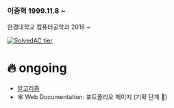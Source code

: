 ### 이중혁 1999.11.8 ~  
한경대학교 컴퓨터공학과 2018 ~  

[![SolvedAC tier](http://mazassumnida.wtf/api/v2/generate_badge?boj=wndgur2)](https://solved.ac/wndgur2)

# 🔥 ongoing
- [알고리즘](https://github.com/leejunghyeokWN/study_algorithm)
- 🕸️ Web Documentation: 포트폴리오 페이지 (기획 단계 🐣)
